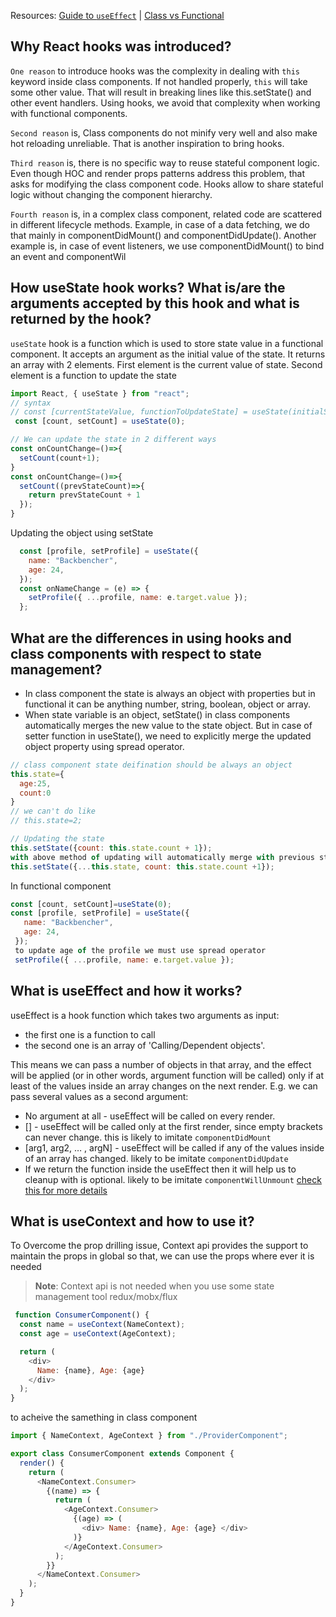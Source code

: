 Resources: [Guide to `useEffect`](https://overreacted.io/a-complete-guide-to-useeffect/) | [Class vs Functional](https://overreacted.io/how-are-function-components-different-from-classes/)
## Why React hooks was introduced?

`One reason` to introduce hooks was the complexity in dealing with `this` keyword inside class components. If not handled properly, `this` will take some other value. That will result in breaking lines like this.setState() and other event handlers. Using hooks, we avoid that complexity when working with functional components.

`Second reason` is, Class components do not minify very well and also make hot reloading unreliable. That is another inspiration to bring hooks.

`Third reason` is, there is no specific way to reuse stateful component logic. Even though HOC and render props patterns address this problem, that asks for modifying the class component code. Hooks allow to share stateful logic without changing the component hierarchy.

`Fourth reason` is, in a complex class component, related code are scattered in different lifecycle methods. Example, in case of a data fetching, we do that mainly in componentDidMount() and componentDidUpdate(). Another example is, in case of event listeners, we use componentDidMount() to bind an event and componentWil

## How useState hook works? What is/are the arguments accepted by this hook and what is returned by the hook?

`useState` hook is a function which is used to store state value in a functional component. It accepts an argument as the initial value of the state. It returns an array with 2 elements. First element is the current value of state. Second element is a function to update the state
```javascript
import React, { useState } from "react";
// syntax
// const [currentStateValue, functionToUpdateState] = useState(initialStateValue);
 const [count, setCount] = useState(0);

// We can update the state in 2 different ways
const onCountChange=()=>{
  setCount(count+1);
}
const onCountChange=()=>{
  setCount((prevStateCount)=>{
    return prevStateCount + 1
  });
}
```
Updating the object using setState
```javascript
  const [profile, setProfile] = useState({
    name: "Backbencher",
    age: 24,
  });
  const onNameChange = (e) => {
    setProfile({ ...profile, name: e.target.value });
  };
```
## What are the differences in using hooks and class components with respect to state management?
- In class component the state is always an object with properties but in functional it can be anything number, string, boolean, object or array.
- When state variable is an object, setState() in class components automatically merges the new value to the state object. But in case of setter function in useState(), we need to explicitly merge the updated object property using spread operator.
 ```javascript
 // class component state deifination should be always an object
 this.state={
   age:25,
   count:0
 }
 // we can't do like
// this.state=2;
 
// Updating the state
 this.setState({count: this.state.count + 1});
 with above method of updating will automatically merge with previous state properties in it which means above statement is equal to
 this.setState({...this.state, count: this.state.count +1});
 ```
 In functional component
 ```javascript
 const [count, setCount]=useState(0);
 const [profile, setProfile] = useState({
    name: "Backbencher",
    age: 24,
  });
  to update age of the profile we must use spread operator
  setProfile({ ...profile, name: e.target.value });
  ```
  ## What is useEffect and how it works?
useEffect is a hook function which takes two arguments as input: 
  - the first one is a function to call
  - the second one is an array of 'Calling/Dependent objects'. 

This means we can pass a number of objects in that array, and the effect will be applied (or in other words, argument function will be called) only if at least of the values inside an array changes on the next render. E.g. we can pass several values as a second argument:

- No argument at all - useEffect will be called on every render.
- [] - useEffect will be called only at the first render, since empty brackets can never change. this is likely to imitate `componentDidMount`
- [arg1, arg2, … , argN] - useEffect will be called if any of the values inside of an array has changed. likely to be imitate `componentDidUpdate`
- If we return the function inside the useEffect then it will help us to cleanup with is optional. likely to be imitate `componentWillUnmount`
[check this for more details](https://github.com/venk120soft/react-learnings/blob/master/useEffect.md)
## What is useContext and how to use it?
To Overcome the prop drilling issue, Context api provides the support to maintain the props in global so that, we can use the props where ever it is needed
>**Note**: Context api is not needed when you use some state management tool redux/mobx/flux
```javascript
 function ConsumerComponent() {
  const name = useContext(NameContext);
  const age = useContext(AgeContext);

  return (
    <div>
      Name: {name}, Age: {age}
    </div>
  );
}
```
to acheive the samething in class component
```javascript
import { NameContext, AgeContext } from "./ProviderComponent";

export class ConsumerComponent extends Component {
  render() {
    return (
      <NameContext.Consumer>
        {(name) => {
          return (
            <AgeContext.Consumer>
              {(age) => ( 
                <div> Name: {name}, Age: {age} </div>
              )}
            </AgeContext.Consumer>
          );
        }}
      </NameContext.Consumer>
    );
  }
}
 ``` 
  
